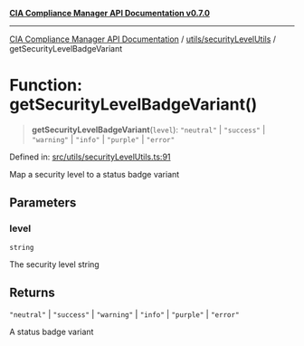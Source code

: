 [**CIA Compliance Manager API Documentation v0.7.0**](../../../README.md)

***

[CIA Compliance Manager API Documentation](../../../modules.md) / [utils/securityLevelUtils](../README.md) / getSecurityLevelBadgeVariant

# Function: getSecurityLevelBadgeVariant()

> **getSecurityLevelBadgeVariant**(`level`): `"neutral"` \| `"success"` \| `"warning"` \| `"info"` \| `"purple"` \| `"error"`

Defined in: [src/utils/securityLevelUtils.ts:91](https://github.com/Hack23/cia-compliance-manager/blob/a904e43458f81faf7066f9da9fc149cc9f6e236d/src/utils/securityLevelUtils.ts#L91)

Map a security level to a status badge variant

## Parameters

### level

`string`

The security level string

## Returns

`"neutral"` \| `"success"` \| `"warning"` \| `"info"` \| `"purple"` \| `"error"`

A status badge variant
